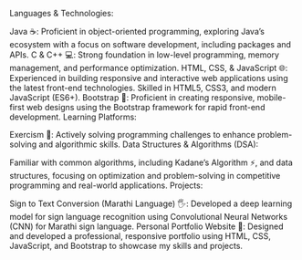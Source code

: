 Languages & Technologies:

Java ☕: Proficient in object-oriented programming, exploring Java’s ecosystem with a focus on software development, including packages and APIs.
C & C++ 💻: Strong foundation in low-level programming, memory management, and performance optimization.
HTML, CSS, & JavaScript 🌐: Experienced in building responsive and interactive web applications using the latest front-end technologies. Skilled in HTML5, CSS3, and modern JavaScript (ES6+).
Bootstrap 🚀: Proficient in creating responsive, mobile-first web designs using the Bootstrap framework for rapid front-end development.
Learning Platforms:

Exercism 🎯: Actively solving programming challenges to enhance problem-solving and algorithmic skills.
Data Structures & Algorithms (DSA):

Familiar with common algorithms, including Kadane’s Algorithm ⚡, and data structures, focusing on optimization and problem-solving in competitive programming and real-world applications.
Projects:

Sign to Text Conversion (Marathi Language) 🖐️: Developed a deep learning model for sign language recognition using Convolutional Neural Networks (CNN) for Marathi sign language.
Personal Portfolio Website 🌟: Designed and developed a professional, responsive portfolio using HTML, CSS, JavaScript, and Bootstrap to showcase my skills and projects.